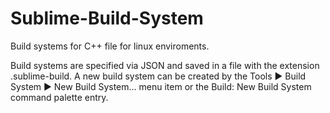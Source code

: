 # Sublime-Build-System

Build systems for C++ file for linux enviroments.

Build systems are specified via JSON and saved in a file with the extension .sublime-build. A new build system can be created by the Tools ▶ Build System ▶ New Build System… menu item or the Build: New Build System command palette entry.
